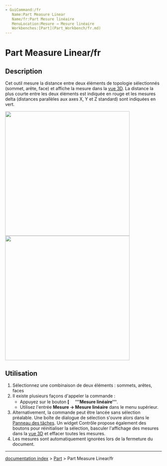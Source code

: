 ```yaml
---
- GuiCommand:/fr
   Name:Part Measure Linear
   Name/fr:Part Mesure linéaire
   MenuLocation:Mesure → Mesure linéaire
   Workbenches:[Part](Part_Workbench/fr.md)
---
```


# Part Measure Linear/fr

## Description

Cet outil mesure la distance entre deux éléments de topologie sélectionnés (sommet, arête, face) et affiche la mesure dans la [vue 3D](3D_view/fr.md). La distance la plus courte entre les deux éléments est indiquée en rouge et les mesures delta (distances parallèles aux axes X, Y et Z standard) sont indiquées en vert.

<img alt="" src=images/MeasureLinear3D1.png  style="width:400px;"> <img alt="" src=images/MeasureLinearDelta1.PNG  style="width:400px;">

## Utilisation

1.  Sélectionnez une combinaison de deux éléments : sommets, arêtes, faces
2.  Il existe plusieurs façons d\'appeler la commande :
    -   Appuyez sur le bouton **[<img src=images/Part_Measure_Linear.svg style="width:16px"> '''Mesure linéaire'''**.
    -   Utilisez l\'entrée **Mesure → Mesure linéaire** dans le menu supérieur.
3.  Alternativement, la commande peut être lancée sans sélection préalable. Une boîte de dialogue de sélection s\'ouvre alors dans le [Panneau des tâches](Task_Panel/fr.md). Un widget Contrôle propose également des boutons pour réinitialiser la sélection, basculer l\'affichage des mesures dans la [vue 3D](3D_view/fr.md) et effacer toutes les mesures.
4.  Les mesures sont automatiquement ignorées lors de la fermeture du document.

---
[documentation index](../README.md) > [Part](Part_Workbench.md) > Part Measure Linear/fr
